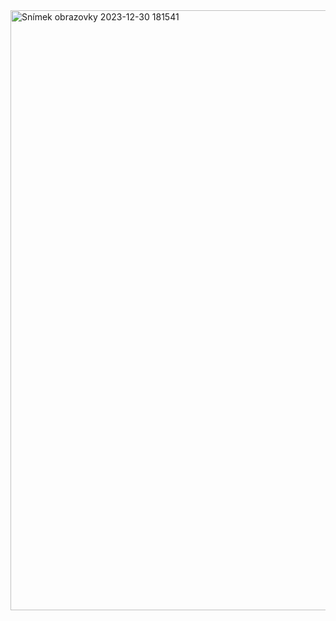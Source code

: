 <img width="960" alt="Snímek obrazovky 2023-12-30 181541" src="https://github.com/micCi0/Firework-animation/assets/120597140/1a79d678-dc87-4b18-8967-023d315e1cd7">
